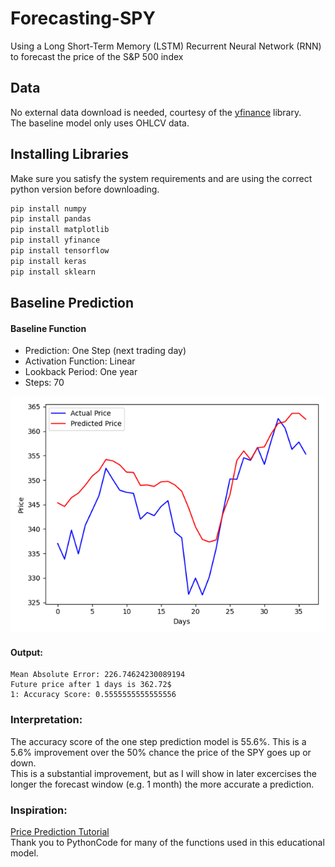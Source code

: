 # Forecasting-SPY
Using a Long Short-Term Memory (LSTM) Recurrent Neural Network (RNN) to forecast the price of the S&amp;P 500 index

## Data
No external data download is needed, courtesy of the [yfinance](https://pypi.org/project/yfinance/) library.   
The baseline model only uses OHLCV data.

## Installing Libraries
Make sure you satisfy the system requirements and are using the correct python version before downloading. 
```python
pip install numpy
pip install pandas
pip install matplotlib
pip install yfinance
pip install tensorflow
pip install keras
pip install sklearn
```

## Baseline Prediction
#### Baseline Function
- Prediction: One Step (next trading day)
- Activation Function: Linear 
- Lookback Period: One year
- Steps: 70

![one-step](https://raw.githubusercontent.com/DestrosCMC/Forecasting-SPY/main/assets/base/oneStep.png)
#### Output:
```
Mean Absolute Error: 226.74624230089194
Future price after 1 days is 362.72$
1: Accuracy Score: 0.5555555555555556
```
### Interpretation:
The accuracy score of the one step prediction model is 55.6%. This is a 5.6% improvement over the 50% chance the price of the SPY goes up or down.\
This is a substantial improvement, but as I will show in later excercises the longer the forecast window (e.g. 1 month) the more accurate a prediction.

### Inspiration:
[Price Prediction Tutorial](https://www.thepythoncode.com/article/stock-price-prediction-in-python-using-tensorflow-2-and-keras)\
Thank you to PythonCode for many of the functions used in this educational model. 
